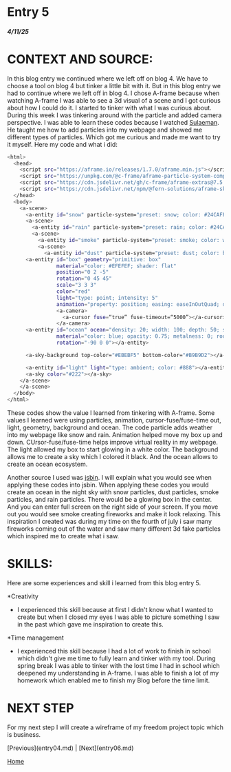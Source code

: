 # Entry 5
##### 4/11/25

<h1>CONTEXT AND SOURCE:</h1>
<p>In this blog entry we continued where we left off on blog 4. We have to choose a tool on blog 4 but tinker a little bit with it. But in this blog entry we had to continue where we left off in blog 4. I chose A-frame because when watching A-frame I was able to see a 3d visual of a scene and I got curious about how I could do it. I started to tinker with what I was curious about. During this week I was tinkering around with the particle and added camera perspective. I was able to learn these codes because I watched <a href="https://www.youtube.com/watch?v=8BeoaNm5kzw">Sulaeman</a>. He taught me how to add particles into my webpage and showed me different types of particles. Which got me curious and made me want to try it myself. Here my code and what i did:</p>

```bash
<html>
  <head>
    <script src="https://aframe.io/releases/1.7.0/aframe.min.js"></script>
    <script src="https://unpkg.com/@c-frame/aframe-particle-system-component@1.2.x/dist/aframe-particle-system-component.min.js"></script>
    <script src="https://cdn.jsdelivr.net/gh/c-frame/aframe-extras@7.5.0/dist/aframe-extras.min.js"></script>
    <script src="https://cdn.jsdelivr.net/npm/@fern-solutions/aframe-sky-background/dist/sky-background.umd.min.js"></script>
  </head>
  <body>
    <a-scene>
      <a-entity id="snow" particle-system="preset: snow; color: #24CAFF; particleCount: 5000"></a-entity>
      <a-scene>
        <a-entity id="rain" particle-system="preset: rain; color: #24CAFF; particleCount: 5000"></a-entity>
        <a-scene>
          <a-entity id="smoke" particle-system="preset: smoke; color: white; particleCount: 5000"></a-entity>
          <a-scene>
            <a-entity id="dust" particle-system="preset: dust; color: brown; particleCount: 5000"></a-entity>
      <a-entity id="box" geometry="primitive: box"
                material="color: #EFEFEF; shader: flat"
                position="0 2 -5"
                rotation="0 45 45"
                scale="3 3 3"
                color="red" 
                light="type: point; intensity: 5"
                animation="property: position; easing: easeInOutQuad; dir: alternate; dur: 1000; to: 0 -0.10 -5; loop: true"></a-entity>
                <a-camera>
                  <a-cursor fuse=“true” fuse-timeout=“5000”></a-cursor>
                </a-camera>
      <a-entity id="ocean" ocean="density: 20; width: 100; depth: 50; speed: 4"
                material="color: blue; opacity: 0.75; metalness: 0; roughness: 1"
                rotation="-90 0 0"></a-entity>

      <a-sky-background top-color="#EBEBF5" bottom-color="#B9B9D2"></a-sky-background>

      <a-entity id="light" light="type: ambient; color: #888"></a-entity>
      <a-sky color="#222"></a-sky>
    </a-scene>
    </a-scene>
  </body>
</html>
```
<p>These codes show the value I learned from tinkering with A-frame. Some values I learned were using particles, animation, cursor-fuse/fuse-time out, light, geometry, background and ocean. The code particle adds weather into my webpage like snow and rain. Animation helped move my box up and down. CUrsor-fuse/fuse-time helps improve virtual reality in my webpage. The light allowed my box to start glowing in a white color. The background allows me to create a sky which I colored it black. And the ocean allows to create an ocean ecosystem. </p>
<p>Another source I used was <a href="https://jsbin.com/?html,output">jsbin</a>. I will explain what you would see when applying these codes into jsbin. When applying these codes you would create an ocean in the night sky with snow particles, dust particles, smoke particles, and rain particles. There would be a glowing box in the center. And you can enter full screen on the right side of your screen. If you move out you would see smoke creating fireworks and make it look relaxing. This inspiration I created was during my time on the fourth of july i saw many fireworks coming out of the water and saw many different 3d fake particles which inspired me to create what i saw.</p>

<h1>SKILLS:</h1>
<p>Here are some experiences and skill i learned from this blog entry 5.</p>

*Creativity
  * I experienced this skill because at first I didn't know what I wanted to create but when I closed my eyes I was able to picture something I saw in the past which gave me inspiration to create this.

*Time management
  * I experienced this skill because I had a lot of work to finish in school which didn't give me time to fully learn and tinker with my tool. During spring break I was able to tinker with the lost time I had in school which deepened my understanding in A-frame. I was able to finish a lot of my homework which enabled me to finish my Blog before the time limit.
<h1>NEXT STEP</h1>
<p>For my next step I will create a wireframe of my freedom project topic which is business.</p>
[Previous](entry04.md) | [Next](entry06.md)

[Home](../README.md)



